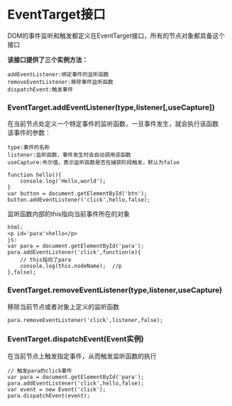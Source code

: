 # EventTarget接口
DOM的事件监听和触发都定义在EventTarget接口，所有的节点对象都具备这个接口  
  
**该接口提供了三个实例方法：**

    addEventListener:绑定事件的监听函数
    removeEventListener:移除事件监听函数
    dispatchEvent:触发事件
  
### EventTarget.addEventListener(type,listener[,useCapture])
在当前节点处定义一个特定事件的监听函数，一旦事件发生，就会执行该函数  
该事件的参数：

    type:事件的名称
    listener:监听函数，事件发生时会自动调用该函数
    useCapture:布尔值，表示监听函数是否在捕获阶段触发，默认为false

```
function hello(){
    console.log('Hello,world');
}
var button = document.getElementById('btn');
button.addEventListener('click',hello,false);
```

监听函数内部的this指向当前事件所在的对象  
```
html:
<p id='para'>hello</p>
js:
var para = document.getElementById('para');
para.addEventListener('click',function(e){
    // this指向了para
    console.log(this.nodeName);  //p
},false);
```

### EventTarget.removeEventListener(type,listener,useCapture)
移除当前节点或者对象上定义的监听函数  
```
para.removeEventListener('click',listener,false);
```

### EventTarget.dispatchEvent(Event实例)
在当前节点上触发指定事件，从而触发监听函数的执行  
```
// 触发para的click事件
var para = document.getElementById('para');
para.addEventListener('click',hello,false);
var event = new Event('click');
para.dispatchEvent(event);
```